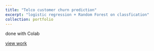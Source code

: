 ```yaml
---
title: "Telco customer churn prediction"
excerpt: "logistic regression + Random Forest on classfication"
collection: portfolio
---
```


done with Colab 

[view work](https://github.com/Yumian-Cui/model-prediction/blob/main/Telco_customer_churn_prediction.ipynb)
